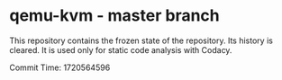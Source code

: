 # qemu-kvm - master branch

This repository contains the frozen state of the repository.
Its history is cleared. It is used only for static code
analysis with Codacy.

Commit Time: 1720564596